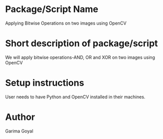 # Package/Script Name

Applying Bitwise Operations on two images using OpenCV

# Short description of package/script

We will apply bitwise operations-AND, OR and XOR on two images using OpenCV

# Setup instructions

User needs to have Python and OpenCV installed in their machines.

# Author

Garima Goyal

